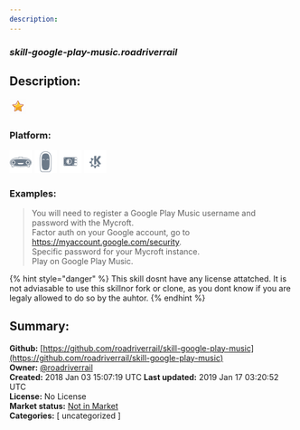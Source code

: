 ```yaml
---
description: 
---
```


### _skill-google-play-music.roadriverrail_  
## Description:  
  
![](../.gitbook/assets/star.png)  
  
### Platform:  
 ![Mark I](../.gitbook/assets/mark-1-icon.png)  ![Mark II](../.gitbook/assets/mark-2-icon.png)  ![Picroft](../.gitbook/assets/picroft-icon.png)  ![plasmoid](../.gitbook/assets/kde.png)   
### Examples:  
> You will need to register a Google Play Music username and password with the Mycroft.  
> Factor auth on your Google account, go to https://myaccount.google.com/security.  
> Specific password for your Mycroft instance.  
> Play <station> on Google Play Music.  
  
{% hint style="danger" %}
This skill dosnt have any license attatched. It is not adviasable to use this skillnor fork or clone, as you dont know if you are legaly allowed to do so by the auhtor.
{% endhint %}
  
## Summary:  
**Github:** [https://github.com/roadriverrail/skill-google-play-music](https://github.com/roadriverrail/skill-google-play-music)  
**Owner:** [@roadriverrail](https://github.com/roadriverrail)  
**Created:** 2018 Jan 03 15:07:19 UTC  **Last updated:** 2019 Jan 17 03:20:52 UTC  
**License:** No License  
**Market status:** [Not in Market](https://market.mycroft.ai/skill/)  
**Categories:** [ uncategorized ]   
